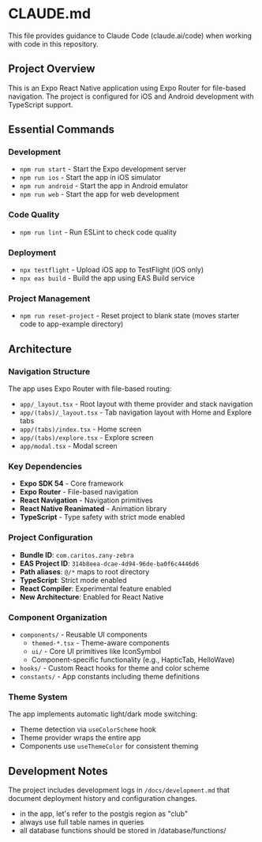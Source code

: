 # CLAUDE.md

This file provides guidance to Claude Code (claude.ai/code) when working with code in this repository.

## Project Overview

This is an Expo React Native application using Expo Router for file-based navigation. The project is configured for iOS and Android development with TypeScript support.

## Essential Commands

### Development
- `npm run start` - Start the Expo development server
- `npm run ios` - Start the app in iOS simulator
- `npm run android` - Start the app in Android emulator
- `npm run web` - Start the app for web development

### Code Quality
- `npm run lint` - Run ESLint to check code quality

### Deployment
- `npx testflight` - Upload iOS app to TestFlight (iOS only)
- `npx eas build` - Build the app using EAS Build service

### Project Management
- `npm run reset-project` - Reset project to blank state (moves starter code to app-example directory)

## Architecture

### Navigation Structure
The app uses Expo Router with file-based routing:
- `app/_layout.tsx` - Root layout with theme provider and stack navigation
- `app/(tabs)/_layout.tsx` - Tab navigation layout with Home and Explore tabs
- `app/(tabs)/index.tsx` - Home screen
- `app/(tabs)/explore.tsx` - Explore screen
- `app/modal.tsx` - Modal screen

### Key Dependencies
- **Expo SDK 54** - Core framework
- **Expo Router** - File-based navigation
- **React Navigation** - Navigation primitives
- **React Native Reanimated** - Animation library
- **TypeScript** - Type safety with strict mode enabled

### Project Configuration
- **Bundle ID**: `com.caritos.zany-zebra`
- **EAS Project ID**: `314b8eea-dcae-4d94-96de-ba0f6c4446d6`
- **Path aliases**: `@/*` maps to root directory
- **TypeScript**: Strict mode enabled
- **React Compiler**: Experimental feature enabled
- **New Architecture**: Enabled for React Native

### Component Organization
- `components/` - Reusable UI components
  - `themed-*.tsx` - Theme-aware components
  - `ui/` - Core UI primitives like IconSymbol
  - Component-specific functionality (e.g., HapticTab, HelloWave)
- `hooks/` - Custom React hooks for theme and color scheme
- `constants/` - App constants including theme definitions

### Theme System
The app implements automatic light/dark mode switching:
- Theme detection via `useColorScheme` hook
- Theme provider wraps the entire app
- Components use `useThemeColor` for consistent theming

## Development Notes

The project includes development logs in `/docs/development.md` that document deployment history and configuration changes.
- in the app, let's refer to the postgis region as "club"
- always use full table names in queries
- all database functions should be stored in /database/functions/